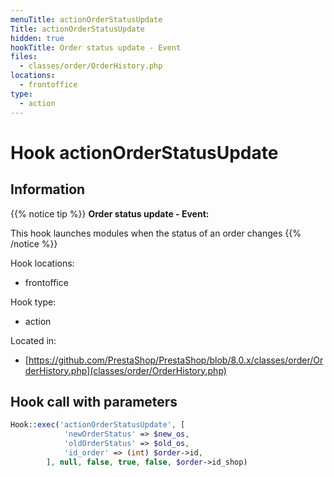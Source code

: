 ```yaml
---
menuTitle: actionOrderStatusUpdate
Title: actionOrderStatusUpdate
hidden: true
hookTitle: Order status update - Event
files:
  - classes/order/OrderHistory.php
locations:
  - frontoffice
type:
  - action
---
```


# Hook actionOrderStatusUpdate

## Information

{{% notice tip %}}
**Order status update - Event:** 

This hook launches modules when the status of an order changes
{{% /notice %}}

Hook locations: 
  - frontoffice

Hook type: 
  - action

Located in: 
  - [https://github.com/PrestaShop/PrestaShop/blob/8.0.x/classes/order/OrderHistory.php](classes/order/OrderHistory.php)

## Hook call with parameters

```php
Hook::exec('actionOrderStatusUpdate', [
            'newOrderStatus' => $new_os,
            'oldOrderStatus' => $old_os,
            'id_order' => (int) $order->id,
        ], null, false, true, false, $order->id_shop)
```